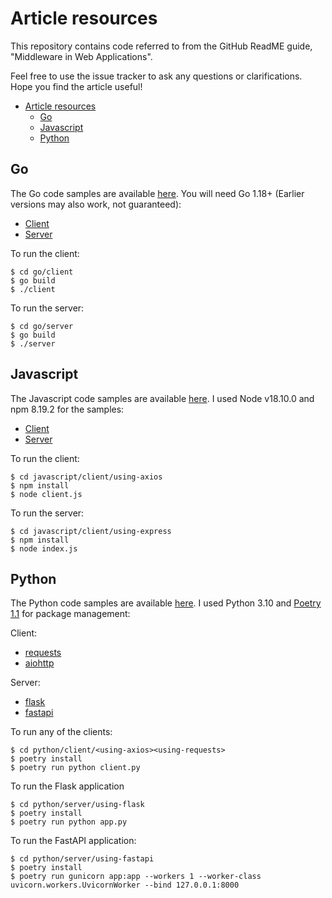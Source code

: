 # Article resources

This repository contains code referred to from the GitHub ReadME guide,
"Middleware in Web Applications".

Feel free to use the issue tracker to ask any questions or clarifications. 
Hope you find the article useful!

- [Article resources](#article-resources)
  - [Go](#go)
  - [Javascript](#javascript)
  - [Python](#python)

## Go

The Go code samples are available [here](./go). You will need Go 1.18+ (Earlier
versions may also work, not guaranteed):

- [Client](./go/client/)
- [Server](./go/server/)

To run the client:

```
$ cd go/client
$ go build
$ ./client
```

To run the server:

```
$ cd go/server
$ go build
$ ./server
```


## Javascript

The Javascript code samples are available [here](./javascript/). I used Node v18.10.0
and npm 8.19.2 for the samples:

- [Client](./javascript/client/using-axios/)
- [Server](./javascript/server/using-express/)

To run the client:

```
$ cd javascript/client/using-axios
$ npm install
$ node client.js
```

To run the server:

```
$ cd javascript/client/using-express
$ npm install
$ node index.js
```

## Python

The Python code samples are available [here](./python/). I used Python 3.10 and
[Poetry 1.1](https://python-poetry.org/) for package management:

Client:

- [requests](./python/client/using-requests/)
- [aiohttp](./python/client/using-aiohttp/)

Server:

- [flask](./python/server/using-flask/)
- [fastapi](./python/server/using-fastapi/)

To run any of the clients:

```
$ cd python/client/<using-axios><using-requests>
$ poetry install
$ poetry run python client.py

```

To run the Flask application

```
$ cd python/server/using-flask
$ poetry install
$ poetry run python app.py
```

To run the FastAPI application:

```
$ cd python/server/using-fastapi
$ poetry install
$ poetry run gunicorn app:app --workers 1 --worker-class  uvicorn.workers.UvicornWorker --bind 127.0.0.1:8000
```